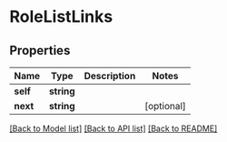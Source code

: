 # RoleListLinks

## Properties
Name | Type | Description | Notes
------------ | ------------- | ------------- | -------------
**self** | **string** |  | 
**next** | **string** |  | [optional] 

[[Back to Model list]](../../README.md#documentation-for-models) [[Back to API list]](../../README.md#documentation-for-api-endpoints) [[Back to README]](../../README.md)


